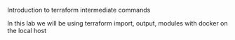 Introduction to terraform intermediate commands

In this lab we will be using  terraform import, output, modules with docker on the local host


